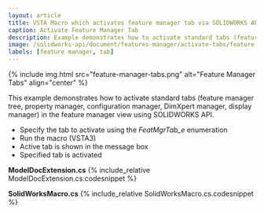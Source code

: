 ```yaml
---
layout: article
title: VSTA Macro which activates feature manager tab via SOLIDWORKS API
caption: Activate Feature Manager Tab
description: Example demonstrates how to activate standard tabs (feature manager tree, property manager, configuration manager, DimXpert manager, display manager) in the feature manager view using SOLIDWORKS API
image: /solidworks-api/document/features-manager/activate-tabs/feature-manager-tabs.png
labels: [feature manager, tab]
---
```

{% include img.html src="feature-manager-tabs.png" alt="Feature Manager Tabs" align="center" %}

This example demonstrates how to activate standard tabs (feature manager tree, property manager, configuration manager, DimXpert manager, display manager) in the feature manager view using SOLIDWORKS API.

* Specify the tab to activate using the *FeatMgrTab_e* enumeration
* Run the macro (VSTA3)
* Active tab is shown in the message box
* Specified tab is activated

**ModelDocExtension.cs**
{% include_relative ModelDocExtension.cs.codesnippet %}

**SolidWorksMacro.cs**
{% include_relative SolidWorksMacro.cs.codesnippet %}
